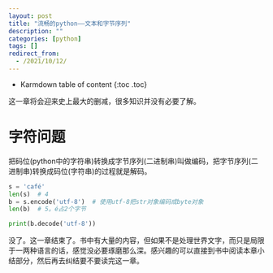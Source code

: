 ```yaml
---
layout: post
title: "流畅的python——文本和字节序列"
description: ""
categories: [python]
tags: []
redirect_from:
  - /2021/10/12/
---
```


* Karmdown table of content
{:toc .toc}

这一章将会迎来史上最大的删减，很多知识并没有必要了解。

# 字符问题

把码位(python中的字符串)转换成字节序列(二进制串)叫做编码，把字节序列(二进制串)转换成码位(字符串)的过程就是解码。

~~~python
s = 'café'
len(s)  # 4
b = s.encode('utf-8')  # 使用utf-8把str对象编码成byte对象
len(b)  # 5。é占2个字节

print(b.decode('utf-8'))
~~~~

没了。这一章结束了。书中有大量的内容，但如果不是处理世界文字，而只是局限于一两种语言的话，感觉没必要琢磨那么深。感兴趣的可以直接到书中阅读本章小结部分，然后再去纠结要不要读完这一章。